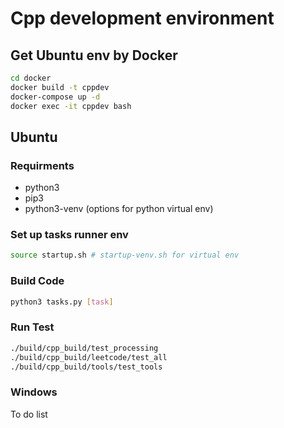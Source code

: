 # Cpp development environment

## Get Ubuntu env by Docker

```bash
cd docker
docker build -t cppdev
docker-compose up -d
docker exec -it cppdev bash
```

## Ubuntu

### Requirments

* python3
* pip3
* python3-venv (options for python virtual env)

### Set up tasks runner env

```bash
source startup.sh # startup-venv.sh for virtual env
```

### Build Code

```bash
python3 tasks.py [task]
```

### Run Test

```bash
./build/cpp_build/test_processing
./build/cpp_build/leetcode/test_all
./build/cpp_build/tools/test_tools
```

### Windows

To do list